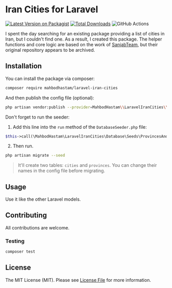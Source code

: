 # Iran Cities for Laravel

[![Latest Version on Packagist](https://img.shields.io/packagist/v/mahbodhastam/laravel-iran-cities.svg?style=flat-square)](https://packagist.org/packages/mahbodhastam/laravel-iran-cities)
[![Total Downloads](https://img.shields.io/packagist/dt/mahbodhastam/laravel-iran-cities.svg?style=flat-square)](https://packagist.org/packages/mahbodhastam/laravel-iran-cities)
![GitHub Actions](https://github.com/mahbodhastam/laravel-iran-cities/actions/workflows/main.yml/badge.svg)

I spent the day searching for an existing package providing a list of cities in Iran, but I couldn't find one. As a result, I created this package. The helper functions and core logic are based on the work of [SanjabTeam](https://github.com/sanjabteam/baloot), but their original repository appears to be archived.

## Installation

You can install the package via composer:
```bash
composer require mahbodhastam/laravel-iran-cities
```

And then publish the config file (optional):
```bash
php artisan vendor:publish --provider=MahbodHastam\\LaravelIranCities\\LaravelIranCitiesServiceProvider
```

Don't forget to run the seeder:
1. Add this line into the `run` method of the `DatabaseSeeder.php` file:
```php
$this->call(\MahbodHastam\LaravelIranCities\Database\Seeds\ProvincesAndCitiesSeeder::class);
```
2. Then run.
```bash
php artisan migrate --seed
```
> It'll create two tables: `cities` and `provinces`. You can change their names in the config file before migrating.

## Usage

Use it like the other Laravel models.

## Contributing

All contributions are welcome.

### Testing

```bash
composer test
```

## License

The MIT License (MIT). Please see [License File](LICENSE.md) for more information.
